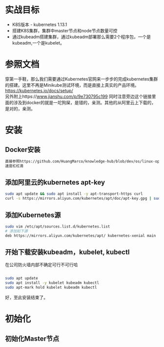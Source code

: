 # 实战目标
* K8S版本 - kubernetes 1.13.1
* 搭建K8S集群，集群中master节点和node节点数量可控
* 通过kubeadm搭建集群，通过kubeadm部署那么需要2个程序包，一个是kubeadm,一个是kubelet。


# 参照文档
穿第一手鞋，那么我们需要通过Kubernetes官网来一步步的完成kubernetes集群的搭建。这里不再是Minikube测试环境，而是直接上真实的产品环境。
https://kubernetes.io/docs/setup/
<br>
另外附上https://www.jianshu.com/p/9e730795c199
同时注意旁边这个链接里面的涉及到docker的就是一坨狗屎，是错的，亲测。其他的从阿里云上下载的，是对的，亲测。


# 安装
## Docker安装
```sh
直接参照https://github.com/HuangMarco/knowledge-hub/blob/dev/os/linux-operation/linux_installation_softwares_components.md#install-docker-ce---ubuntu
速度杠杠滴
```

## 添加阿里云的kubernetes apt-key
```sh
sudo apt update && sudo apt install -y apt-transport-https curl
curl -s https://mirrors.aliyun.com/kubernetes/apt/doc/apt-key.gpg | sudo apt-key add -
```

## 添加Kubernetes源
```sh
sudo vim /etc/apt/sources.list.d/kubernetes.list
# 添加如下源
deb https://mirrors.aliyun.com/kubernetes/apt/ kubernetes-xenial main

```

## 开始下载安装kubeadm，kubelet, kubectl
在公司防火墙内部不确定可行不可行哈
```sh

sudo apt update
sudo apt install -y kubelet kubeadm kubectl
sudo apt-mark hold kubelet kubeadm kubectl
```
好，至此安装结束了。


# 初始化

## 初始化Master节点


